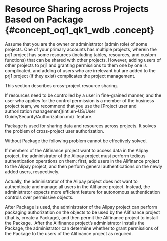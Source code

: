 # Resource Sharing across Projects Based on Package {#concept_oq1_qk1_wdb .concept}

Assume that you are the owner or administrator \(admin role\) of some projects. One of your primary accounts has multiple projects, wherein the prj1 project has some resources \(including tables, resources, and custom functions\) that can be shared with other projects. However, adding users of other projects to prj1 and granting permissions to them one by one is complicated, and adding of users who are irrelevant but are added to the prj1 project \(if they exist\) complicates the project management.

This section describes cross-project resource sharing.

If resources need to be controlled by a user in fine-grained manner, and the user who applies for the control permission is a member of the business project team, we recommend that you use the [Project user and authorization management](intl.en-US/User Guide/Security/Authorization.md)  feature.

Package is used for sharing data and resources across projects. It solves the problem of cross-project user authorization.

Without Package the following problem cannot be effectively solved.

If members of the Alifinance project want to access data in the Alipay project, the administrator of the Alipay project must perform tedious authentication operations on them: first, add users in the Alifinance project to the Alipay project, and then perform general authentications on the newly added users, respectively.

Actually, the administrator of the Alipay project does not want to authenticate and manage all users in the Alifiance project. Instead, the administrator expects more efficient feature for autonomous authentication controls over permissive objects.

After Package is used, the administrator of the Alipay project can perform packaging authorization on the objects to be used by the Alifinance project \(that is, create a Package\), and then permit the Alifinance project to install the Package.  After the Alifinance project’s administrator installs the Package, the administrator can determine whether to grant permissions of the Package to the users of the Alifinance project as required.

